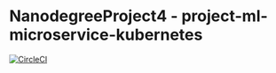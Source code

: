 # NanodegreeProject4 - project-ml-microservice-kubernetes
[![CircleCI](https://circleci.com/gh/gitsuresh1/NanodegreeProject4/tree/circleci-project-setup.svg?style=svg)](https://circleci.com/gh/gitsuresh1/NanodegreeProject4/tree/circleci-project-setup)
